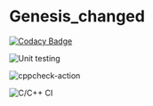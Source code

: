 # Genesis_changed

[![Codacy Badge](https://api.codacy.com/project/badge/Grade/3cea87f3f31743a5b8dd77093d137e84)](https://app.codacy.com/manual/99002632/Genesis_changed?utm_source=github.com&utm_medium=referral&utm_content=99002632/Genesis_changed&utm_campaign=Badge_Grade_Settings)

![Unit testing](https://github.com/99002632/Genesis_changed/workflows/Unit%20testing/badge.svg)

![cppcheck-action](https://github.com/99002632/Genesis_changed/workflows/cppcheck-action/badge.svg)

![C/C++ CI](https://github.com/99002632/Genesis_changed/workflows/C/C++%20CI/badge.svg)
